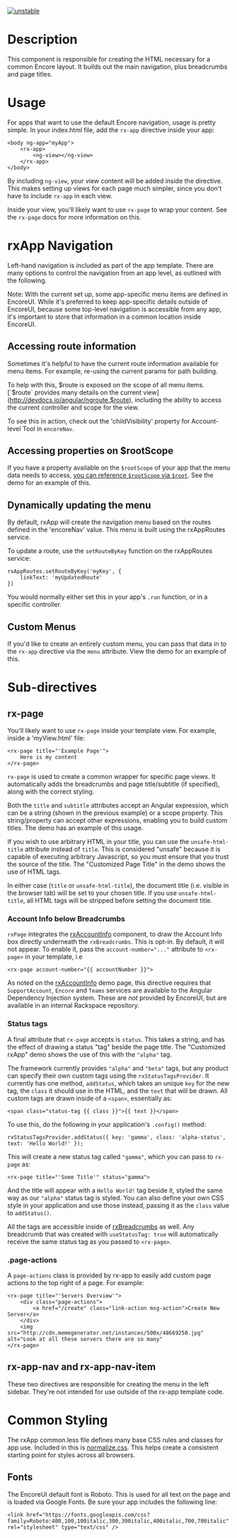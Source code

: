 [![unstable](http://badges.github.io/stability-badges/dist/unstable.svg)](http://github.com/badges/stability-badges)

# Description

This component is responsible for creating the HTML necessary for a common Encore layout. It builds out the main navigation, plus breadcrumbs and page titles.

# Usage

For apps that want to use the default Encore navigation, usage is pretty simple. In your index.html file, add the `rx-app` directive inside your app:

    <body ng-app="myApp">
        <rx-app>
            <ng-view></ng-view>
        </rx-app>
    </body>

By including `ng-view`, your view content will be added inside the directive. This makes setting up views for each page much simpler, since you don't have to include `rx-app` in each view.

Inside your view, you'll likely want to use `rx-page` to wrap your content. See the `rx-page` docs for more information on this.

# rxApp Navigation

Left-hand navigation is included as part of the app template. There are many options to control the navigation from an app level, as outlined with the following.

Note: With the current set up, some app-specific menu items are defined in EncoreUI. While it's preferred to keep app-specific details outside of EncoreUI, because some top-level navigation is accessible from any app, it's important to store that information in a common location inside EncoreUI.

## Accessing route information

Sometimes it's helpful to have the current route information available for menu items. For example, re-using the current params for path building.

To help with this, $route is exposed on the scope of all menu items. [`$route` provides many details on the current view](http://devdocs.io/angular/ngroute.$route), including the ability to access the current controller and scope for the view.

To see this in action, check out the 'childVisibility' property for Account-level Tool in `encoreNav`.

## Accessing properties on $rootScope

If you have a property available on the `$rootScope` of your app that the menu data needs to access, [you can reference `$rootScope` via `$root`](http://stackoverflow.com/questions/22216441/what-is-the-difference-between-scope-root-and-rootscope-angular-js). See the demo for an example of this.

## Dynamically updating the menu

By default, rxApp will create the navigation menu based on the routes defined in the 'encoreNav' value. This menu is built using the rxAppRoutes service.

To update a route, use the `setRouteByKey` function on the rxAppRoutes service:

    rxAppRoutes.setRouteByKey('myKey', {
        linkText: 'myUpdatedRoute'
    })

You would normally either set this in your app's `.run` function, or in a specific controller.

## Custom Menus

If you'd like to create an entirely custom menu, you can pass that data in to the `rx-app` directive via the `menu` attribute. View the demo for an example of this.

# Sub-directives

## rx-page

You'll likely want to use `rx-page` inside your template view. For example, inside a 'myView.html' file:

    <rx-page title="'Example Page'">
        Here is my content
    </rx-page>

`rx-page` is used to create a common wrapper for specific page views. It automatically adds the breadcrumbs and page title/subtitle (if specified), along with the correct styling.

Both the `title` and `subtitle` attributes accept an Angular expression, which can be a string (shown in the previous example) or a scope property. This string/property can accept other expressions, enabling you to build custom titles. The demo has an example of this usage.

If you wish to use arbitrary HTML in your title, you can use the `unsafe-html-title` attribute instead of `title`. This is considered "unsafe" because it is
capable of executing arbitrary Javascript, so you must ensure that you trust the source of the title. The "Customized Page Title" in the demo shows the use of HTML tags.

In either case (`title` or `unsafe-html-title`), the document title (i.e. visible in the browser tab) will be set to your chosen title. If you use `unsafe-html-title`, all HTML tags will be stripped before setting the document title.

### Account Info below Breadcrumbs

`rxPage` integrates the [rxAccountInfo](#/component/rxAccountInfo) component, to draw the Account Info box directly underneath the `rxBreadcrumbs`. This is opt-in. By default, it will not appear. To enable it, pass the `account-number="..."` attribute to `<rx-page>` in your template, i.e

    <rx-page account-number="{{ accountNumber }}">

As noted on the [rxAccountInfo](#/component/rxAccountInfo) demo page, this directive requires that `SupportAccount`, `Encore` and `Teams` services are available to the Angular Dependency Injection system. These are *not* provided by EncoreUI, but are available in an internal Rackspace repository.


### Status tags

A final attribute that `rx-page` accepts is `status`. This takes a string, and has the effect of drawing a status "tag" beside the page title. The "Customized rxApp" demo shows the use of this with the `"alpha"` tag.

The framework currently provides `"alpha"` and `"beta"` tags, but any product can specify their own custom tags using the `rxStatusTagsProvider`. It currently
has one method, `addStatus`, which takes an unique `key` for the new tag, the `class` it should use in the HTML, and the `text` that will be drawn. All custom
tags are drawn inside of a `<span>`, essentially as:

    <span class="status-tag {{ class }}">{{ text }}</span>

To use this, do the following in your application's `.config()` method:

    rxStatusTagsProvider.addStatus({ key: 'gamma', class: 'alpha-status', text: 'Hello World!' });

This will create a new status tag called `"gamma"`, which you can pass to `rx-page` as:

    <rx-page title="'Some Title'" status="gamma">

And the title will appear with a `Hello World!` tag beside it, styled the same way as our `"alpha"` status tag is styled. You can also define your own CSS style in your application and use those instead, passing it as the `class` value to `addStatus()`.

All the tags are accessible inside of [rxBreadcrumbs](./#/component/rxBreadcrumbs) as well. Any breadcrumb that was created with `useStatusTag: true` will automatically receive the same status tag as you passed to `<rx-page>`.

### .page-actions

A `page-actions` class is provided by rx-app to easily add custom page actions to the top right of a page. For example:

    <rx-page title="'Servers Overview'">
        <div class="page-actions">
            <a href="/create" class="link-action msg-action">Create New Server</a>
        </div>
        <img src="http://cdn.memegenerator.net/instances/500x/48669250.jpg" alt="Look at all these servers there are so many"
    </rx-page>

## rx-app-nav and rx-app-nav-item

These two directives are responsible for creating the menu in the left sidebar. They're not intended for use outside of the rx-app template code.

# Common Styling

The rxApp common.less file defines many base CSS rules and classes for app use. Included in this is [normalize.css](http://necolas.github.io/normalize.css/). This helps create a consistent starting point for styles across all browsers.

## Fonts

The EncoreUI default font is Roboto. This is used for all text on the page and is loaded via Google Fonts. Be sure your app includes the following line:

```
<link href="https://fonts.googleapis.com/css?family=Roboto:400,100,100italic,300,300italic,400italic,700,700italic" rel="stylesheet" type="text/css" />
```
